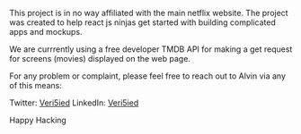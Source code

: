This project is in no way affiliated with the main netflix website. The project was created to help react js ninjas get started with building complicated apps and mockups.

We are currrently using a free developer TMDB API for making a get request for screens (movies) displayed on the web page.

For any problem or complaint, please feel free to reach out to Alvin via any of this means:

Twitter: <a href="https://twitter.com/Veri5ied">Veri5ied</a>
LinkedIn: <a href="https://linkedin.com/in/alvinuchenna">Veri5ied</a>

Happy Hacking